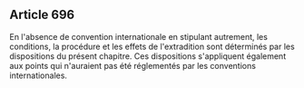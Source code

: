 Article 696
----
En l'absence de convention internationale en stipulant autrement, les
conditions, la procédure et les effets de l'extradition sont déterminés par les
dispositions du présent chapitre. Ces dispositions s'appliquent également aux
points qui n'auraient pas été réglementés par les conventions internationales.
